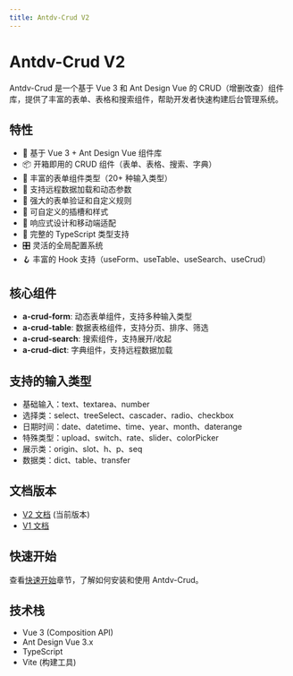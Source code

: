 ```yaml
---
title: Antdv-Crud V2
---
```


# Antdv-Crud V2

Antdv-Crud 是一个基于 Vue 3 和 Ant Design Vue 的 CRUD（增删改查）组件库，提供了丰富的表单、表格和搜索组件，帮助开发者快速构建后台管理系统。

## 特性

- 🚀 基于 Vue 3 + Ant Design Vue 组件库
- 📦 开箱即用的 CRUD 组件（表单、表格、搜索、字典）
- 🎯 丰富的表单组件类型（20+ 种输入类型）
- 🔄 支持远程数据加载和动态参数
- 📝 强大的表单验证和自定义规则
- 🎨 可自定义的插槽和样式
- 📱 响应式设计和移动端适配
- 🔧 完整的 TypeScript 类型支持
- 🎛️ 灵活的全局配置系统
- 🪝 丰富的 Hook 支持（useForm、useTable、useSearch、useCrud）

## 核心组件

- **a-crud-form**: 动态表单组件，支持多种输入类型
- **a-crud-table**: 数据表格组件，支持分页、排序、筛选
- **a-crud-search**: 搜索组件，支持展开/收起
- **a-crud-dict**: 字典组件，支持远程数据加载

## 支持的输入类型

- 基础输入：text、textarea、number
- 选择类：select、treeSelect、cascader、radio、checkbox
- 日期时间：date、datetime、time、year、month、daterange
- 特殊类型：upload、switch、rate、slider、colorPicker
- 展示类：origin、slot、h、p、seq
- 数据类：dict、table、transfer

## 文档版本

- [V2 文档](/v2/) (当前版本)
- [V1 文档](/v1/)

## 快速开始

查看[快速开始](/v2/getting-started)章节，了解如何安装和使用 Antdv-Crud。

## 技术栈

- Vue 3 (Composition API)
- Ant Design Vue 3.x
- TypeScript
- Vite (构建工具) 